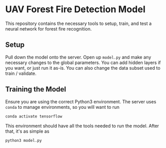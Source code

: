 # UAV Forest Fire Detection Model

This repository contains the necessary tools to setup, train, and test a neural network for forest fire recognition.

## Setup

Pull down the model onto the server. Open up `model.py` and make any necessary changes to the global parameters. You can add hidden layers if you want, or just run it as-is. You can also change the data subset used to train / validate.

## Training the Model

Ensure you are using the correct Python3 environment. The server uses `conda` to manage environments, so you will want to run
```
conda activate tensorflow
```
This environment should have all the tools needed to run the model. After that, it's as simple as
```
python3 model.py
```
